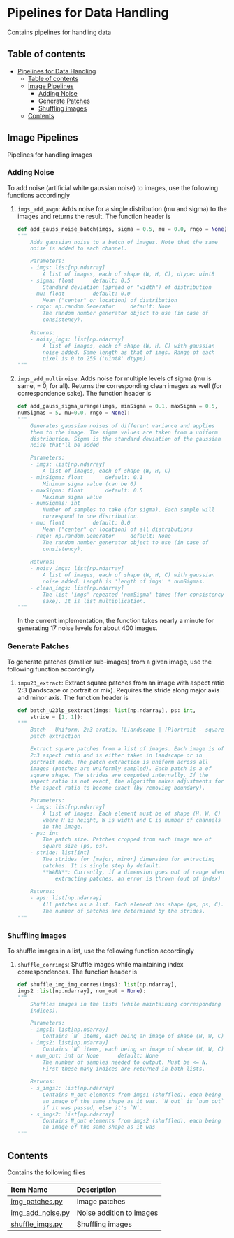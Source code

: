 # Pipelines for Data Handling

Contains pipelines for handling data

## Table of contents

- [Pipelines for Data Handling](#pipelines-for-data-handling)
    - [Table of contents](#table-of-contents)
    - [Image Pipelines](#image-pipelines)
        - [Adding Noise](#adding-noise)
        - [Generate Patches](#generate-patches)
        - [Shuffling images](#shuffling-images)
    - [Contents](#contents)

## Image Pipelines

Pipelines for handling images

### Adding Noise

To add noise (artificial white gaussian noise) to images, use the following functions accordingly

1. `imgs_add_awgn`: Adds noise for a single distribution (mu and sigma) to the images and returns the result. The function header is

    ```py
    def add_gauss_noise_batch(imgs, sigma = 0.5, mu = 0.0, rngo = None):
    """
        Adds gaussian noise to a batch of images. Note that the same
        noise is added to each channel.

        Parameters:
        - imgs: list[np.ndarray]
            A list of images, each of shape (W, H, C), dtype: uint8
        - sigma: float      default: 0.5
            Standard deviation (spread or "width") of distribution
        - mu: float         default: 0.0
            Mean ("center" or location) of distribution
        - rngo: np.random.Generator     default: None
            The random number generator object to use (in case of
            consistency).
        
        Returns:
        - noisy_imgs: list[np.ndarray]
            A list of images, each of shape (W, H, C) with gaussian
            noise added. Same length as that of imgs. Range of each
            pixel is 0 to 255 ('uint8' dtype).
    """
    ```

2. `imgs_add_multinoise`: Adds noise for multiple levels of sigma (mu is same, = 0, for all). Returns the corresponding clean images as well (for correspondence sake). The function header is

    ```py
    def add_gauss_sigma_urange(imgs, minSigma = 0.1, maxSigma = 0.5,
    numSigmas = 5, mu=0.0, rngo = None):
    """
        Generates gaussian noises of different variance and applies
        them to the image. The sigma values are taken from a uniform
        distribution. Sigma is the standard deviation of the gaussian
        noise that'll be added

        Parameters:
        - imgs: list[np.ndarray]
            A list of images, each of shape (W, H, C)
        - minSigma: float       default: 0.1
            Minimum sigma value (can be 0)
        - maxSigma: float       default: 0.5
            Maximum sigma value
        - numSigmas: int
            Number of samples to take (for sigma). Each sample will
            correspond to one distribution.
        - mu: float         default: 0.0
            Mean ("center" or location) of all distributions
        - rngo: np.random.Generator     default: None
            The random number generator object to use (in case of
            consistency).
        
        Returns:
        - noisy_imgs: list[np.ndarray]
            A list of images, each of shape (W, H, C) with gaussian
            noise added. Length is 'length of imgs' * numSigmas.
        - clean_imgs: list[np.ndarray]
            The list 'imgs' repeated 'numSigma' times (for consistency
            sake). It is list multiplication.
    """
    ```

    In the current implementation, the function takes nearly a minute for generating 17 noise levels for about 400 images.

### Generate Patches

To generate patches (smaller sub-images) from a given image, use the following function accordingly

1. `impu23_extract`: Extract square patches from an image with aspect ratio 2:3 (landscape or portrait or mix). Requires the stride along major axis and minor axis. The function header is

    ```py
    def batch_u23lp_sextract(imgs: list[np.ndarray], ps: int,
        stride = [1, 1]):
    """
        Batch - Uniform, 2:3 aratio, [L]andscape | [P]ortrait - square
        patch extraction

        Extract square patches from a list of images. Each image is of
        2:3 aspect ratio and is either taken in landscape or in
        portrait mode. The patch extraction is uniform across all
        images (patches are uniformly sampled). Each patch is a of
        square shape. The strides are computed internally. If the
        aspect ratio is not exact, the algorithm makes adjustments for
        the aspect ratio to become exact (by removing boundary).

        Parameters:
        - imgs: list[np.ndarray]
            A list of images. Each element must be of shape (H, W, C)
            where H is height, W is width and C is number of channels
            in the image.
        - ps: int
            The patch size. Patches cropped from each image are of
            square size (ps, ps).
        - stride: list[int]
            The strides for [major, minor] dimension for extracting
            patches. It is single step by default.
            **WARN**: Currently, if a dimension goes out of range when
                extracting patches, an error is thrown (out of index)
        
        Returns:
        - aps: list[np.ndarray]
            All patches as a list. Each element has shape (ps, ps, C).
            The number of patches are determined by the strides.
    """
    ```

### Shuffling images

To shuffle images in a list, use the following function accordingly

1. `shuffle_corrimgs`: Shuffle images while maintaining index correspondences. The function header is

    ```py
    def shuffle_img_img_corres(imgs1: list[np.ndarray],
    imgs2 :list[np.ndarray], num_out = None):
    """
        Shuffles images in the lists (while maintaining corresponding
        indices).

        Parameters:
        - imgs1: list[np.ndarray]
            Contains `N` items, each being an image of shape (H, W, C)
        - imgs2: list[np.ndarray]
            Contains `N` items, each being an image of shape (H, W, C)
        - num_out: int or None      default: None
            The number of samples needed to output. Must be <= N.
            First these many indices are returned in both lists.
        
        Returns:
        - s_imgs1: list[np.ndarray]
            Contains N_out elements from imgs1 (shuffled), each being
            an image of the same shape as it was. `N_out` is `num_out`
            if it was passed, else it's `N`.
        - s_imgs2: list[np.ndarray]
            Contains N_out elements from imgs2 (shuffled), each being
            an image of the same shape as it was
    """
    ```

## Contents

Contains the following files

| Item Name | Description |
| :---- | :---- |
| [img_patches.py](./img_patches.py) | Image patches |
| [img_add_noise.py](./img_add_noise.py) | Noise addition to images |
| [shuffle_imgs.py](./shuffle_imgs.py) | Shuffling images |

